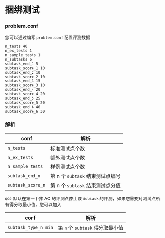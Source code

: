# 捆绑测试

### problem.conf

您可以通过编写 `problem.conf` 配置评测数据

```text
n_tests 40
n_ex_tests 1
n_sample_tests 1
n_subtasks 6
subtask_end_1 5
subtask_score_1 10
subtask_end_2 10
subtask_score_2 10
subtask_end_3 15
subtask_score_3 10
subtask_end_4 20
subtask_score_4 20
subtask_end_5 25
subtask_score_5 20
subtask_end_6 40
subtask_score_6 30
```

### 解析
conf | 解析
--- | ---
`n_tests` | 标准测试点个数
`n_ex_tests` | 额外测试点个数
`n_sample_tests` | 样例测试点个数
`subtask_end_n` | 第 n 个 `subtask` 结束测试点编号
`subtask_score_n` | 第 n 个 `subtask` 结束测试点分值

`QOJ` 默认在第一个非 AC 的评测点停止该 `Subtask` 的评测，如果您需要对测试点所有得分取最小值，您可以加入

conf | 解析
--- | ---
`subtask_type_n min` | 第 n 个 `subtask` 得分取最小值